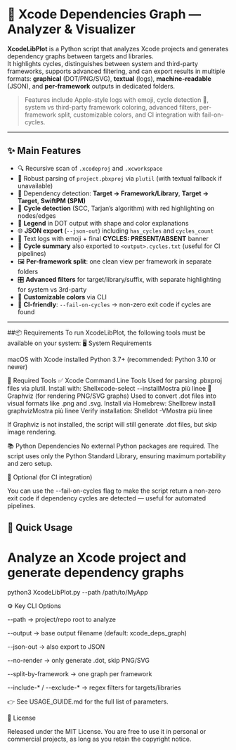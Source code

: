 # 🍏 Xcode Dependencies Graph — Analyzer & Visualizer

**XcodeLibPlot** is a Python script that analyzes Xcode projects and generates dependency graphs between targets and libraries.  
It highlights cycles, distinguishes between system and third-party frameworks, supports advanced filtering, and can export results in multiple formats: **graphical** (DOT/PNG/SVG), **textual** (logs), **machine-readable** (JSON), and **per-framework** outputs in dedicated folders.

> Features include Apple-style logs with emoji, cycle detection 🔴, system vs third-party framework coloring, advanced filters, per-framework split, customizable colors, and CI integration with fail-on-cycles.

---

## ✨ Main Features

- 🔍 Recursive scan of `.xcodeproj` and `.xcworkspace`
- 🧠 Robust parsing of `project.pbxproj` via `plutil` (with textual fallback if unavailable)
- 🧱 Dependency detection: **Target → Framework/Library**, **Target → Target**, **SwiftPM (SPM)**
- 🔁 **Cycle detection** (SCC, Tarjan’s algorithm) with red highlighting on nodes/edges
- 🧭 **Legend** in DOT output with shape and color explanations
- 🌐 **JSON export** (`--json-out`) including `has_cycles` and `cycles_count`
- 📝 Text logs with emoji + final **CYCLES: PRESENT/ABSENT** banner
- 📄 **Cycle summary** also exported to `<output>.cycles.txt` (useful for CI pipelines)
- 🖼️ **Per-framework split**: one clean view per framework in separate folders
- 🎛 **Advanced filters** for target/library/suffix, with separate highlighting for system vs 3rd-party
- 🎨 **Customizable colors** via CLI
- 🚦 **CI-friendly**: `--fail-on-cycles` → non-zero exit code if cycles are found

---

##📦 Requirements
To run XcodeLibPlot, the following tools must be available on your system:
🖥️ System Requirements

macOS with Xcode installed
Python 3.7+ (recommended: Python 3.10 or newer)

🔧 Required Tools
✅ Xcode Command Line Tools
Used for parsing .pbxproj files via plutil.
Install with:
Shellxcode-select --installMostra più linee
🎯 Graphviz (for rendering PNG/SVG graphs)
Used to convert .dot files into visual formats like .png and .svg.
Install via Homebrew:
Shellbrew install graphvizMostra più linee
Verify installation:
Shelldot -VMostra più linee

If Graphviz is not installed, the script will still generate .dot files, but skip image rendering.


📚 Python Dependencies
No external Python packages are required. The script uses only the Python Standard Library, ensuring maximum portability and zero setup.

🧪 Optional (for CI integration)

You can use the --fail-on-cycles flag to make the script return a non-zero exit code if dependency cycles are detected — useful for automated pipelines.

## 🚀 Quick Usage
# Analyze an Xcode project and generate dependency graphs
python3 XcodeLibPlot.py --path /path/to/MyApp

⚙️ Key CLI Options

--path → project/repo root to analyze

--output → base output filename (default: xcode_deps_graph)

--json-out → also export to JSON

--no-render → only generate .dot, skip PNG/SVG

--split-by-framework → one graph per framework

--include-* / --exclude-* → regex filters for targets/libraries

👉 See USAGE_GUIDE.md
 for the full list of parameters.

📄 License

Released under the MIT License.
You are free to use it in personal or commercial projects, as long as you retain the copyright notice.

